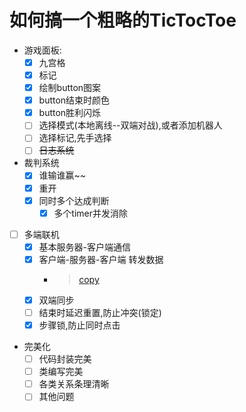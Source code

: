 # 如何搞一个粗略的TicTocToe

- 游戏面板:
  - [x] 九宫格
  - [x] 标记
  - [x] 绘制button图案
  - [x] button结束时颜色
  - [x] button胜利闪烁
  - [ ] 选择模式(本地离线--双端对战),或者添加机器人
  - [ ] 选择标记,先手选择
  - [ ] ~~日志系统~~
  
- 裁判系统
  - [x] 谁输谁赢~~
  - [x] 重开
  - [x] 同时多个达成判断
    - [x] 多个timer并发消除
  
- [ ] 多端联机
  - [x] 基本服务器-客户端通信
  - [x] 客户端-服务器-客户端 转发数据
    - > [copy](https://www.codejava.net/java-se/networking/how-to-create-a-chat-console-application-in-java-using-socket)
  - [x] 双端同步
  - [ ] 结束时延迟重置,防止冲突(锁定)
  - [x] 步骤锁,防止同时点击
  
- 完美化
  - [ ] 代码封装完美
  - [ ] 类编写完美
  - [ ] 各类关系条理清晰
  - [ ] 其他问题
